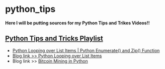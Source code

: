 # python_tips
**Here I will be putting sources for my Python Tips and Trikes Videos!!**

## **[Python Tips and Tricks Playlist](https://youtube.com/playlist?list=PLFlgZzeEqpSiXk-UsHqg82bwSBzFwH5zl)**
 - [Python Looping over List Items | Python Enumerate() and Zip() Function](https://youtu.be/z3q3sTKE00c)
 - [Blog link >> Python Looping over List Items](https://csschoolonline.xyz/python-looping-over-list-items-python-enumerate-and-zip-function/)
 - Blog link >> [Bitcoin Mining in Python](https://csschoolonline.xyz/bitcoin-mining-in-python-how-mining-works-under-the-hood/)
